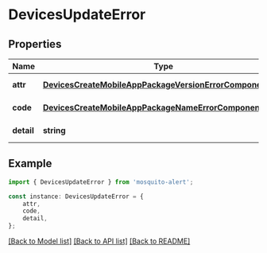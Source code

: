 # DevicesUpdateError


## Properties

Name | Type | Description | Notes
------------ | ------------- | ------------- | -------------
**attr** | [**DevicesCreateMobileAppPackageVersionErrorComponentAttr**](DevicesCreateMobileAppPackageVersionErrorComponentAttr.md) |  | [default to undefined]
**code** | [**DevicesCreateMobileAppPackageNameErrorComponentCode**](DevicesCreateMobileAppPackageNameErrorComponentCode.md) |  | [default to undefined]
**detail** | **string** |  | [default to undefined]

## Example

```typescript
import { DevicesUpdateError } from 'mosquito-alert';

const instance: DevicesUpdateError = {
    attr,
    code,
    detail,
};
```

[[Back to Model list]](../README.md#documentation-for-models) [[Back to API list]](../README.md#documentation-for-api-endpoints) [[Back to README]](../README.md)
